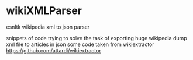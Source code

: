 # wikiXMLParser
esnltk wikipedia xml to json parser

snippets of code trying to solve the task of exporting huge wikipedia dump xml file to articles in json 
some code taken from wikiextractor
https://github.com/attardi/wikiextractor
